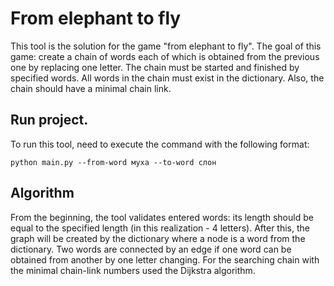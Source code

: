 # From elephant to fly
This tool is the solution for the game "from elephant to fly". The goal of this game: create a chain of words each of 
which is obtained from the previous one by replacing one letter. The chain must be started and finished by specified 
words. All words in the chain must exist in the dictionary. Also, the chain should have a minimal chain link.

## Run project.
To run this tool, need to execute the command with the following format:
```
python main.py --from-word муха --to-word слон
```

## Algorithm
From the beginning, the tool validates entered words: its length should be equal to the specified length (in this 
realization - 4 letters). After this, the graph will be created by the dictionary where a node is a word from the 
dictionary. Two words are connected by an edge if one word can be obtained from another by one letter changing. For the 
searching chain with the minimal chain-link numbers used the Dijkstra algorithm.